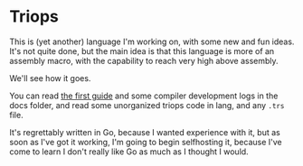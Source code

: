 # Triops
This is (yet another) language I'm working on, with some new and fun ideas.\
It's not quite done, but the main idea is that this language is more of an assembly macro, with the capability to reach very high above assembly.

We'll see how it goes.

You can read [the first guide](https://github.com/Stvff/triops/blob/master/docs/triops_as_assembler.md) and some compiler development logs in the docs folder,
and read some unorganized triops code in lang, and any `.trs` file.

It's regrettably written in Go, because I wanted experience with it, but as soon as I've got it working, I'm going to begin selfhosting it,
because I've come to learn I don't really like Go as much as I thought I would.

